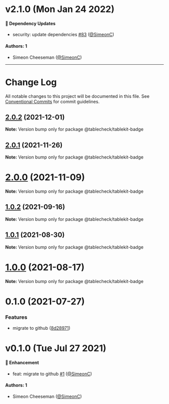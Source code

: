 # v2.1.0 (Mon Jan 24 2022)

#### 🔩 Dependency Updates

- security: update dependencies [#83](https://github.com/tablecheck/tablekit/pull/83) ([@SimeonC](https://github.com/SimeonC))

#### Authors: 1

- Simeon Cheeseman ([@SimeonC](https://github.com/SimeonC))

---

# Change Log

All notable changes to this project will be documented in this file.
See [Conventional Commits](https://conventionalcommits.org) for commit guidelines.

## [2.0.2](https://github.com/tablecheck/tablekit/compare/@tablecheck/tablekit-badge@2.0.1...@tablecheck/tablekit-badge@2.0.2) (2021-12-01)

**Note:** Version bump only for package @tablecheck/tablekit-badge





## [2.0.1](https://github.com/tablecheck/tablekit/compare/@tablecheck/tablekit-badge@2.0.0...@tablecheck/tablekit-badge@2.0.1) (2021-11-26)

**Note:** Version bump only for package @tablecheck/tablekit-badge





# [2.0.0](https://github.com/tablecheck/tablekit/compare/@tablecheck/tablekit-badge@1.0.2...@tablecheck/tablekit-badge@2.0.0) (2021-11-09)

**Note:** Version bump only for package @tablecheck/tablekit-badge





## [1.0.2](https://github.com/tablecheck/tablekit/compare/@tablecheck/tablekit-badge@1.0.1...@tablecheck/tablekit-badge@1.0.2) (2021-09-16)

**Note:** Version bump only for package @tablecheck/tablekit-badge





## [1.0.1](https://github.com/tablecheck/tablekit/compare/@tablecheck/tablekit-badge@1.0.0...@tablecheck/tablekit-badge@1.0.1) (2021-08-30)

**Note:** Version bump only for package @tablecheck/tablekit-badge





# [1.0.0](https://github.com/tablecheck/tablekit/compare/@tablecheck/tablekit-badge@0.1.0...@tablecheck/tablekit-badge@1.0.0) (2021-08-17)

**Note:** Version bump only for package @tablecheck/tablekit-badge





# 0.1.0 (2021-07-27)


### Features

* migrate to github ([8d28971](https://github.com/tablecheck/tablekit/commit/8d28971175010fcb2a3cd9c48a749e7af1bdc9f9))





# v0.1.0 (Tue Jul 27 2021)

#### 🚀 Enhancement

- feat: migrate to github [#1](https://github.com/tablecheck/tablekit/pull/1) ([@SimeonC](https://github.com/SimeonC))

#### Authors: 1

- Simeon Cheeseman ([@SimeonC](https://github.com/SimeonC))
